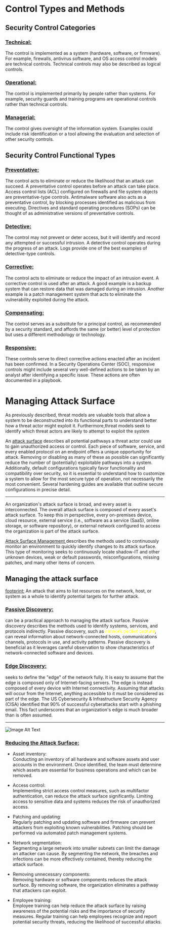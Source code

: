 # Control Types and Methods

 ## Security Control Categories

 ### <ins>Technical:</ins> 
 The control is implemented as a system (hardware, software, or firmware). For example, firewalls, antivirus software, and OS access control models are technical controls. Technical controls may also be described as logical controls.

 ### <ins>Operational:</ins>
 The control is implemented primarily by people rather than systems. For example, security guards and training programs are operational controls rather than technical controls.

 ### <ins>Managerial:</ins>
 The control gives oversight of the information system. Examples could include risk identification or a tool allowing the evaluation and selection of other security controls.


 ## Security Control Functional Types

 ### <ins>Preventative:</ins>
 The control acts to eliminate or reduce the likelihood that an attack can succeed. A preventative control operates before an attack can take place. Access control lists (ACL) configured on firewalls and file system objects are preventative-type controls. Antimalware software also acts as a preventative control, by blocking processes identified as malicious from executing. Directives and standard operating procedures (SOPs) can be thought of as administrative versions of preventative controls.

 ### <ins>Detective:</ins>
 The control may not prevent or deter access, but it will identify and record any attempted or successful intrusion. A detective control operates during the progress of an attack. Logs provide one of the best examples of detective-type controls.

### <ins>Corrective:</ins>
The control acts to eliminate or reduce the impact of an intrusion event. A corrective control is used after an attack. A good example is a backup system that can restore data that was damaged during an intrusion. Another example is a patch management system that acts to eliminate the vulnerability exploited during the attack.

### <ins>Compensating:</ins>
The control serves as a substitute for a principal control, as recommended by a security standard, and affords the same (or better) level of protection but uses a different methodology or technology.

### <ins>Responsive:</ins>
These controls serve to direct corrective actions enacted after an incident has been confirmed. In a Security Operations Center (SOC), responsive controls might include several very well-defined actions to be taken by an analyst after identifying a specific issue. These actions are often documented in a playbook.

# Managing Attack Surface

As previously described, threat models are valuable tools that allow a system to be deconstructed into its functional parts to understand better how a threat actor might exploit it. Furthermore,threat models seek to identify which threat actors are likely to attempt to exploit the system

An <ins>attack surface</ins> describes all potential pathways a threat actor could use to gain unauthorized access or control. Each piece of software, service, and every enabled protocol on an endpoint offers a unique opportunity for attack. Removing or disabling as many of these as possible can significantly reduce the number of (potentially) exploitable pathways into a system. Additionally, default configurations typically favor functionality and compatibility over security, so it is essential to understand how to customize a system to allow for the most secure type of operation, not necessarily the most convenient. Several hardening guides are available that outline secure configurations in precise detail.

<hr>

An organization's attack surface is broad, and every asset is interconnected. The overall attack surface is composed of every asset's attack surface. To keep this in perspective, every on-premises device, cloud resource, external service (i.e., software as a service (SaaS), online storage, or software repository), or external network configured to access the organization is part of the attack surface.

<ins>Attack Surface Management </ins>  describes the methods used to continuously monitor an environment to quickly identify changes to its attack surface. This type of monitoring seeks to continuously locate shadow-IT and other unknown devices, weak or default passwords, misconfigurations, missing patches, and many other items of concern.

## Managing the attack surface

<ins>footprint:</ins> An attack that aims to list resources on the network, host, or system as a whole to identify potential targets for further attack.


### <ins>Passive Discovery:</ins>
can be a practical approach to managing the attack surface. Passive discovery describes the methods used to identify systems, services, and protocols indirectly. Passive discovery, such as <font color="yellow"> network packet capture</font>, can reveal information about network-connected hosts, communications channels, protocols in use, and activity patterns. Passive discovery is beneficial as it leverages careful observation to show characteristics of network-connected software and devices.


### <ins>Edge Discovery:</ins>

seeks to define the "edge" of the network fully. It is easy to assume that the edge is composed only of Internet-facing servers. The edge is instead composed of every device with Internet connectivity. Assuming that attacks will occur from the Internet, anything accessible to it must be considered as part of the edge. The US Cybersecurity & Infrastructure Security Agency (CISA) identified that 90% of successful cyberattacks start with a phishing email. This fact underscores that an organization's edge is much broader than is often assumed. 
<hr>
<img src="./imges/reduce_services.wepb" alt="Image Alt Text">


### <ins>Reducing the Attack Surface:</ins>
- Asset inventory:<br>
Conducting an inventory of all hardware and software assets and user accounts in the environment. Once identified, the team must determine which assets are essential for business operations and which can be removed.

- Access control:<br>
Implementing strict access control measures, such as multifactor authentication, can reduce the attack surface significantly. Limiting access to sensitive data and systems reduces the risk of unauthorized access.

- Patching and updating:<br>
Regularly patching and updating software and firmware can prevent attackers from exploiting known vulnerabilities. Patching should be performed via automated patch management systems.

- Network segmentation:<br>
Segmenting a large network into smaller subnets can limit the damage an attacker can cause. By segmenting the network, the breaches and infections can be more effectively contained, thereby reducing the attack surface.

- Removing unnecessary components: <br>
Removing hardware or software components reduces the attack surface. By removing software, the organization eliminates a pathway that attackers can exploit.

- Employee training:<br>
Employee training can help reduce the attack surface by raising awareness of the potential risks and the importance of security measures. Regular training can help employees recognize and report potential security threats, reducing the likelihood of successful attacks.

